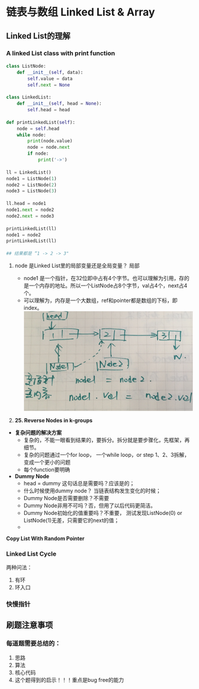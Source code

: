# 链表与数组 Linked List & Array
## Linked List的理解
### A linked List class with print function
```py
class ListNode:
    def __init__(self, data):
        self.value = data
        self.next = None
       
class LinkedList:
    def __init__(self, head = None):
        self.head = head

def printLinkedList(self):
    node = self.head
    while node:
        print(node.value)
        node = node.next
        if node:
            print('->')
        
ll = LinkedList()
node1 = ListNode(1)
node2 = ListNode(2)
node3 = ListNode(3)

ll.head = node1
node1.next = node2
node2.next = node3

printLinkedList(ll)
node1 = node2
printLinkedList(ll)

## 结果都是 “1 -> 2 -> 3"
```
1. node 是Linked List里的局部变量还是全局变量？ 局部
   - node1 是一个指针，在32位即中占有4个字节。也可以理解为引用，存的是一个内存的地址。所以一个ListNode占8个字节，val占4个，next占4个。
   - 可以理解为，内存是一个大数组，ref和pointer都是数组的下标，即index。
![pics](https://github.com/teenbress/LeetcodeSolutions/blob/main/image/linkedlist.jpg)

2. **25. Reverse Nodes in k-groups**
- **复杂问题的解决方案**
    - 复杂的，不能一眼看到结果的，要拆分。拆分就是要步骤化，先框架，再细节。
    - 复杂的问题通过一个for loop， 一个while loop，or step 1、2、3拆解，变成一个更小的问题
    - 每个function要明确
- **Dummy Node**
    - head = dummy 这句话总是需要吗？应该是的；
    - 什么时候使用dummy node？ 当链表结构发生变化的时候；
    - Dummy Node是否需要删除？不需要
    - Dummy Node非用不可吗？否，但用了以后代码更简洁。
    - Dummy Node初始化的值重要吗？不重要， 测试发现ListNode(0) or ListNode(1)无差，只需要它的next的值；
    - 
**Copy List With Random Pointer**
### **Linked List Cycle**
 
两种问法： 
1. 有环
2. 环入口
### 快慢指针

## 刷题注意事项
### 每道题需要总结的：
1. 思路
2. 算法
3. 核心代码
4. 这个题得到的启示！！！重点是bug free的能力
